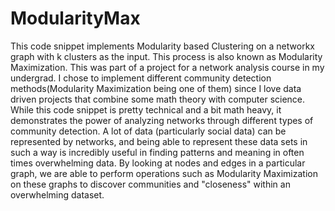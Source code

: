 # ModularityMax
This code snippet implements Modularity based Clustering on a networkx graph with k clusters as the input. This process is also known as Modularity Maximization. This was part of a project for a network analysis course in my undergrad. I chose to implement different community detection methods(Modularity Maximization being one of them) since I love data driven projects that combine some math theory with computer science. While this code snippet is pretty technical and a bit math heavy, it demonstrates the power of analyzing networks through different types of community detection. A lot of data (particularly social data) can be represented by networks, and being able to represent these data sets in such a way is incredibly useful in finding patterns and meaning in often times overwhelming data. By looking at nodes and edges in a particular graph, we are able to perform operations such as Modularity Maximization on these graphs to discover communities and "closeness" within an overwhelming dataset. 
